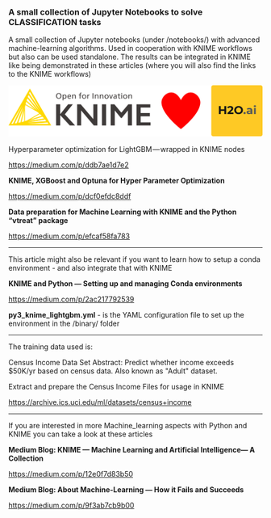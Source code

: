 ### A small collection of Jupyter Notebooks to solve CLASSIFICATION tasks

A small collection of Jupyter notebooks (under /notebooks/) with advanced machine-learning algorithms. Used in cooperation with KNIME workflows but also can be used standalone. The results can be integrated in KNIME like being demonstrated in these articles (where you will also find the links to the KNIME workflows)


![KNIME loves H2O.ai](KNIME_loves_h2o.png)


Hyperparameter optimization for LightGBM — wrapped in KNIME nodes

https://medium.com/p/ddb7ae1d7e2

**KNIME, XGBoost and Optuna for Hyper Parameter Optimization**

https://medium.com/p/dcf0efdc8ddf


**Data preparation for Machine Learning with KNIME and the Python “vtreat” package**

https://medium.com/p/efcaf58fa783

--------------------

This article might also be relevant if you want to learn how to setup a conda environment - and also integrate that with KNIME


**KNIME and Python — Setting up and managing Conda environments**

https://medium.com/p/2ac217792539

**py3_knime_lightgbm.yml** - is the YAML configuration file to set up the environment in the /binary/ folder


--------------------
The training data used is:

Census Income Data Set
Abstract: Predict whether income exceeds $50K/yr based on census data. Also known as "Adult" dataset.

Extract and prepare the Census Income Files for usage in KNIME

https://archive.ics.uci.edu/ml/datasets/census+income


--------------------

If you are interested in more Machine_learning aspects with Python and KNIME you can take a look at these articles

**Medium Blog: KNIME — Machine Learning and Artificial Intelligence— A Collection** 

https://medium.com/p/12e0f7d83b50

**Medium Blog: About Machine-Learning — How it Fails and Succeeds**

https://medium.com/p/9f3ab7cb9b00

